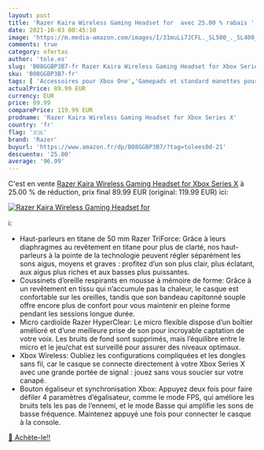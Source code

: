 ```yaml
---
layout: post
title: 'Razer Kaira Wireless Gaming Headset for  avec 25.00 % rabais '
date: 2021-10-03 00:45:10
image: 'https://m.media-amazon.com/images/I/31muLi7JCFL._SL500_._SL400_.jpg'
comments: true
category: ofertas
author: 'tole.es'
slug: 'B08GGBP3B7-fr Razer Kaira Wireless Gaming Headset for Xbox Series X'
sku: 'B08GGBP3B7-fr'
tags: [ 'Accessoires pour Xbox One','Gamepads et standard manettes pour Xbox One','High-Tech','Jeux vidéo','Manettes pour Xbox One','Xbox One:  Consoles, jeux et accessoires','razer', ]
actualPrice: 89.99 EUR
currency: EUR
price: 89.99
comparePrice: 119.99 EUR
prodname: 'Razer Kaira Wireless Gaming Headset for Xbox Series X'
country: 'fr'
flag: '🇫🇷'
brand: 'Razer'
buyurl: 'https://www.amazon.fr/dp/B08GGBP3B7/?tag=tolees0d-21'
descuento: '25.00'
average: '96.99'
---
```


C'est en vente [Razer Kaira Wireless Gaming Headset for Xbox Series X](https://www.amazon.fr/dp/B08GGBP3B7/?tag=tolees0d-21)  à  25.00 % de réduction, prix final  89.99 EUR (original: 119.99 EUR) ici:

[![Razer Kaira Wireless Gaming Headset for ](https://m.media-amazon.com/images/I/31muLi7JCFL._SL500_._SL400_.jpg)](https://www.amazon.fr/dp/B08GGBP3B7/?tag=tolees0d-21)

ℹ️:

- Haut-parleurs en titane de 50 mm Razer TriForce: Grâce à leurs diaphragmes au revêtement en titane pour plus de clarté, nos haut-parleurs à la pointe de la technologie peuvent régler séparément les sons aigus, moyens et graves : profitez d’un son plus clair, plus éclatant, aux aigus plus riches et aux basses plus puissantes.
- Coussinets d’oreille respirants en mousse à mémoire de forme: Grâce à un revêtement en tissu qui n’accumule pas la chaleur, le casque est confortable sur les oreilles, tandis que son bandeau capitonné souple offre encore plus de confort pour vous maintenir en pleine forme pendant les sessions longue durée.
- Micro cardioïde Razer HyperClear: Le micro flexible dispose d’un boîtier amélioré et d’une meilleure prise de son pour incroyable captation de votre voix. Les bruits de fond sont supprimés, mais l’équilibre entre le micro et le jeu/chat est surveillé pour assurer des niveaux optimaux.
- Xbox Wireless: Oubliez les configurations compliquées et les dongles sans fil, car le casque se connecte directement à votre Xbox Series X avec une grande portée de signal : jouez sans vous soucier sur votre canapé.
- Bouton égaliseur et synchronisation Xbox: Appuyez deux fois pour faire défiler 4 paramètres d’égalisateur, comme le mode FPS, qui améliore les bruits tels les pas de l’ennemi, et le mode Basse qui amplifie les sons de basse fréquence. Maintenez appuyé une fois pour connecter le casque à la console.

[🛒 Achète-le!!](https://www.amazon.fr/dp/B08GGBP3B7/?tag=tolees0d-21)
